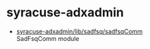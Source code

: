 # syracuse-adxadmin

* [syracuse-adxadmin/lib/sadfsq/sadfsqComm](lib/sadfsq/sadfsqComm.md)  
  SadFsqComm module
